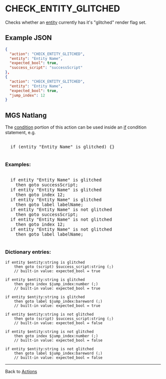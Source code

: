 # CHECK_ENTITY_GLITCHED

Checks whether an [entity](../entities) currently has it's "glitched" render flag set.

## Example JSON

```json
{
  "action": "CHECK_ENTITY_GLITCHED",
  "entity": "Entity Name",
  "expected_bool": true,
  "success_script": "successScript"
},
{
  "action": "CHECK_ENTITY_GLITCHED",
  "entity": "Entity Name",
  "expected_bool": true,
  "jump_index": 12
}
```

## MGS Natlang

The [condition](../actions/conditional_gotos) portion of this action can be used inside an [if](../mgs/advanced_syntax/if_and_else) condition statement, e.g.

<pre class="HyperMD-codeblock mgs">

  <span class="control">if</span> <span class="bracket">(</span><span class="sigil">entity</span> <span class="string">"Entity Name"</span> <span class="operator">is</span> <span class="language-constant">glitched</span><span class="bracket">)</span> <span class="bracket">{</span><span class="bracket">}</span>

</pre>

### Examples:

<pre class="HyperMD-codeblock mgs">

  <span class="control">if</span> <span class="sigil">entity</span> <span class="string">"Entity Name"</span> <span class="operator">is</span> <span class="language-constant">glitched</span>
    <span class="control">then</span> <span class="control">goto</span> <span class="script">successScript</span><span class="terminator">;</span>
  <span class="control">if</span> <span class="sigil">entity</span> <span class="string">"Entity Name"</span> <span class="operator">is</span> <span class="language-constant">glitched</span>
    <span class="control">then</span> <span class="control">goto</span> <span class="sigil">index</span> <span class="number">12</span><span class="terminator">;</span>
  <span class="control">if</span> <span class="sigil">entity</span> <span class="string">"Entity Name"</span> <span class="operator">is</span> <span class="language-constant">glitched</span>
    <span class="control">then</span> <span class="control">goto</span> <span class="sigil">label</span> <span class="string">labelName</span><span class="terminator">;</span>
  <span class="control">if</span> <span class="sigil">entity</span> <span class="string">"Entity Name"</span> <span class="operator">is</span> <span class="operator">not</span> <span class="language-constant">glitched</span>
    <span class="control">then</span> <span class="control">goto</span> <span class="script">successScript</span><span class="terminator">;</span>
  <span class="control">if</span> <span class="sigil">entity</span> <span class="string">"Entity Name"</span> <span class="operator">is</span> <span class="operator">not</span> <span class="language-constant">glitched</span>
    <span class="control">then</span> <span class="control">goto</span> <span class="sigil">index</span> <span class="number">12</span><span class="terminator">;</span>
  <span class="control">if</span> <span class="sigil">entity</span> <span class="string">"Entity Name"</span> <span class="operator">is</span> <span class="operator">not</span> <span class="language-constant">glitched</span>
    <span class="control">then</span> <span class="control">goto</span> <span class="sigil">label</span> <span class="string">labelName</span><span class="terminator">;</span>

</pre>

### Dictionary entries:

```
if entity $entity:string is glitched
    then goto (script) $success_script:string (;)
	// built-in value: expected_bool = true

if entity $entity:string is glitched
    then goto index $jump_index:number (;)
	// built-in value: expected_bool = true

if entity $entity:string is glitched
    then goto label $jump_index:bareword (;)
	// built-in value: expected_bool = true

if entity $entity:string is not glitched
    then goto (script) $success_script:string (;)
	// built-in value: expected_bool = false

if entity $entity:string is not glitched
    then goto index $jump_index:number (;)
	// built-in value: expected_bool = false

if entity $entity:string is not glitched
    then goto label $jump_index:bareword (;)
	// built-in value: expected_bool = false
```

---

Back to [Actions](../actions)
